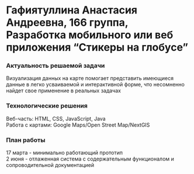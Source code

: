 # Гафиятуллина Анастасия Андреевна, 166 группа, Разработка мобильного или веб приложения “Стикеры на глобусе” #

### Актуальность решаемой задачи ###
Визуализация данных на карте помогает представить имеющиеся данные в легко усваиваемой и интерактивной форме, что несомненно найдет свое применение в реальных задачах

### Технологические решения ###
Веб-часть: HTML, CSS, JavaScript, Java  
Работа с картами: Google Maps/Open Street Map/NextGIS

### План работы ###
17 марта - минимально работающий прототип  
2 июня - отлаженная система с содержательным функционалом и сопроводительной документацией
